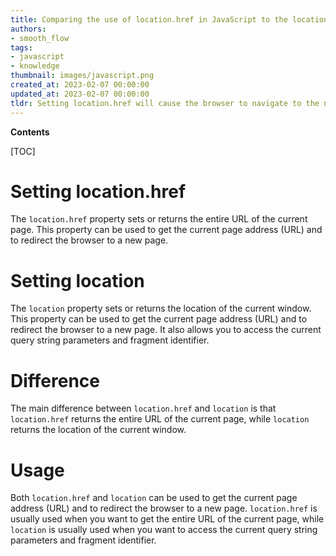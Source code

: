 ```yaml
---
title: Comparing the use of location.href in JavaScript to the location object
authors:
- smooth_flow
tags:
- javascript
- knowledge
thumbnail: images/javascript.png
created_at: 2023-02-07 00:00:00
updated_at: 2023-02-07 00:00:00
tldr: Setting location.href will cause the browser to navigate to the new URL, while setting location will only update the current page`s URL.
---
```


**Contents**

[TOC]

# Setting location.href

The `location.href` property sets or returns the entire URL of the current page. This property can be used to get the current page address (URL) and to redirect the browser to a new page.

# Setting location

The `location` property sets or returns the location of the current window. This property can be used to get the current page address (URL) and to redirect the browser to a new page. It also allows you to access the current query string parameters and fragment identifier.

# Difference

The main difference between `location.href` and `location` is that `location.href` returns the entire URL of the current page, while `location` returns the location of the current window.

# Usage

Both `location.href` and `location` can be used to get the current page address (URL) and to redirect the browser to a new page. `location.href` is usually used when you want to get the entire URL of the current page, while `location` is usually used when you want to access the current query string parameters and fragment identifier.
